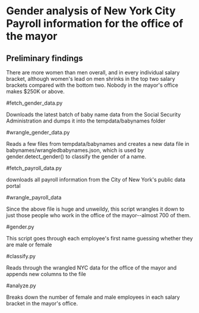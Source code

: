 # Gender analysis of New York City Payroll information for the office of the mayor
## Preliminary findings

There are more women than men overall, and in every individual salary bracket,
although women's lead on men shrinks in the top two salary brackets compared with the bottom two.
Nobody in the mayor's office makes $250K or above.

#fetch_gender_data.py

Downloads the latest batch of baby name data from the Social Security Administration and dumps it into the tempdata/babynames folder

#wrangle_gender_data.py

Reads a few files from tempdata/babynames and creates a new data file in babynames/wrangledbabynames.json, which is used by gender.detect_gender() to classify the gender of a name.

#fetch_payroll_data.py

downloads all payroll information from the City of New York's public data portal

#wrangle_payroll_data

Since the above file is huge and unweildy, this script wrangles it down to just those people who work in the office of the mayor--almost 700 of them.

#gender.py

This script goes through each employee's first name guessing whether they are male or female

#classify.py

Reads through the wrangled NYC data for the office of the mayor and appends new columns to the file

#analyze.py

Breaks down the number of female and male employees in each salary bracket in the mayor's office.